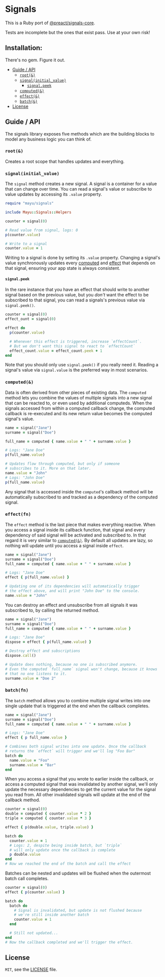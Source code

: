 # Signals

This is a Ruby port of [@preact/signals-core](https://github.com/preactjs/signals).

Tests are incomplete but the ones that exist pass.
Use at your own risk!

## Installation:

There's no gem. Figure it out.

- [Guide / API](#guide--api)
  - [`root(&)`](#root)
  - [`signal(initial_value)`](#signalinitialvalue)
    - [`signal.peek`](#signalpeek)
  - [`computed(&)`](#computed)
  - [`effect(&)`](#effect)
  - [`batch(&)`](#batch)
- [License](#license)

## Guide / API

The signals library exposes five methods which are the building blocks to model any business logic you can think of.

### `root(&)`

Creates a root scope that handles updates and everything.

### `signal(initial_value)`

The `signal` method creates a new signal. A signal is a container for a value that can change over time. You can read a signal's value or subscribe to value updates by accessing its `.value` property.

```ruby
require "mayu/signals"

include Mayu::Signals::Helpers

counter = signal(0)

# Read value from signal, logs: 0
p(counter.value)

# Write to a signal
counter.value = 1
```

Writing to a signal is done by setting its `.value` property. Changing a signal's value synchronously updates every [computed](#computedfn) and [effect](#effectfn) that depends on that signal, ensuring your app state is always consistent.

#### `signal.peek`

In the rare instance that you have an effect that should write to another signal based on the previous value, but you _don't_ want the effect to be subscribed to that signal, you can read a signals's previous value via `signal.peek()`.

```ruby
counter = signal(0)
effect_ount = signal(0)

effect do
  p(counter.value)

  # Whenever this effect is triggered, increase `effectCount`.
  # But we don't want this signal to react to `effectCount`
  effect_count.value = effect_count.peek + 1
end
```

Note that you should only use `signal.peek()` if you really need it. Reading a signal's value via `signal.value` is the preferred way in most scenarios.

### `computed(&)`

Data is often derived from other pieces of existing data. The `computed` method lets you combine the values of multiple signals into a new signal that can be reacted to, or even used by additional computeds. When the signals accessed from within a computed callback change, the computed callback is re-executed and its new return value becomes the computed signal's value.

```ruby
name = signal("Jane")
surname = signal("Doe")

full_name = computed { name.value + " " + surname.value }

# Logs: "Jane Doe"
p(full_name.value)

# Updates flow through computed, but only if someone
# subscribes to it. More on that later.
name.value = "John"
# Logs: "John Doe"
p(full_name.value)
```

Any signal that is accessed inside the `computed`'s callback method will be automatically subscribed to and tracked as a dependency of the computed signal.

### `effect(fn)`

The `effect` method is the last piece that makes everything reactive. When you access a signal inside its callback function, that signal and every dependency of said signal will be activated and subscribed to. In that regard it is very similar to [`computed(&)`](#computed). By default all updates are lazy, so nothing will update until you access a signal inside `effect`.

```ruby
name = signal("Jane")
surname = signal("Doe")
full_name = computed { name.value + " " + surname.value }

# Logs: "Jane Doe"
effect { p(full_name.value) }

# Updating one of its dependencies will automatically trigger
# the effect above, and will print "John Doe" to the console.
name.value = "John"
```

You can destroy an effect and unsubscribe from all signals it was subscribed to, by calling the returned method.

```ruby
name = signal("Jane")
surname = signal("Doe")
full_name = computed { name.value + " " + surname.value }

# Logs: "Jane Doe"
dispose = effect { p(full_name.value) }

# Destroy effect and subscriptions
dispose.call()

# Update does nothing, because no one is subscribed anymore.
# Even the computed `full_name` signal won't change, because it knows
# that no one listens to it.
surname.value = "Doe 2"
```

### `batch(fn)`

The `batch` method allows you to combine multiple signal writes into one single update that is triggered at the end when the callback completes.

```ruby
name = signal("Jane")
surname = signal("Doe")
full_name = computed { name.value + " " + surname.value }

# Logs: "Jane Doe"
effect { p full_name.value }

# Combines both signal writes into one update. Once the callback
# returns the `effect` will trigger and we'll log "Foo Bar"
batch do
  name.value = "Foo"
  surname.value = "Bar"
end
```

When you access a signal that you wrote to earlier inside the callback, or access a computed signal that was invalidated by another signal, we'll only update the necessary dependencies to get the current value for the signal you read from. All other invalidated signals will update at the end of the callback method.

```ruby
counter = signal(0)
double = computed { counter.value * 2 }
triple = computed { counter.value * 3 }

effect { p(double.value, triple.value) }

batch do
  counter.value = 1
  # Logs: 2, despite being inside batch, but `triple`
  # will only update once the callback is complete
  p double.value
end
# Now we reached the end of the batch and call the effect
```

Batches can be nested and updates will be flushed when the outermost batch call completes.

```ruby
counter = signal(0)
effect { p(counter.value) }

batch do
  batch do
    # Signal is invalidated, but update is not flushed because
    # we're still inside another batch
    counter.value = 1
  end

  # Still not updated...
end
# Now the callback completed and we'll trigger the effect.
```

## License

`MIT`, see the [LICENSE](./LICENSE) file.
